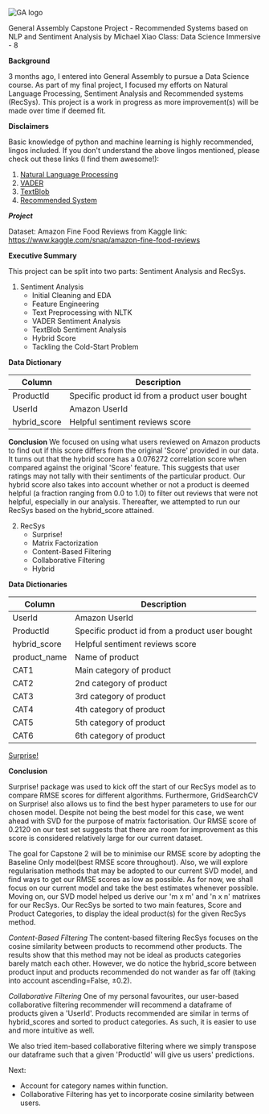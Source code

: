 ![GA logo](https://camo.githubusercontent.com/6ce15b81c1f06d716d753a61f5db22375fa684da/68747470733a2f2f67612d646173682e73332e616d617a6f6e6177732e636f6d2f70726f64756374696f6e2f6173736574732f6c6f676f2d39663838616536633963333837313639306533333238306663663535376633332e706e67)

General Assembly Capstone Project - Recommended Systems based on NLP and Sentiment Analysis
by Michael Xiao
Class: Data Science Immersive - 8

__Background__

3 months ago, I entered into General Assembly to pursue a Data Science course. As part of my final project, I focused my efforts on Natural Language Processing, Sentiment Analysis and Recommended systems (RecSys). This project is a work in progress as more improvement(s) will be made over time if deemed fit.

__Disclaimers__

Basic knowledge of python and machine learning is highly recommended, lingos included. If you don't understand the above lingos mentioned, please check out these links (I find them awesome!):
1. [Natural Language Processing](https://www.analyticsvidhya.com/blog/2017/01/ultimate-guide-to-understand-implement-natural-language-processing-codes-in-python/ "NLP")
2. [VADER](https://medium.com/analytics-vidhya/simplifying-social-media-sentiment-analysis-using-vader-in-python-f9e6ec6fc52f "VADER")
3. [TextBlob](https://www.analyticsvidhya.com/blog/2018/02/natural-language-processing-for-beginners-using-textblob/ "TextBlob")
4. [Recommended System](https://www.analyticsvidhya.com/blog/2016/06/quick-guide-build-recommendation-engine-python/ "RecSys")

___Project___

Dataset: Amazon Fine Food Reviews from Kaggle
link: https://www.kaggle.com/snap/amazon-fine-food-reviews

__Executive Summary__

This project can be split into two parts: Sentiment Analysis and RecSys.
1. Sentiment Analysis
   - Initial Cleaning and EDA
   - Feature Engineering
   - Text Preprocessing with NLTK
   - VADER Sentiment Analysis
   - TextBlob Sentiment Analysis
   - Hybrid Score
   - Tackling the Cold-Start Problem

**Data Dictionary**

|Column|Description|
|------|------|
|ProductId|Specific product id from a product user bought|
|UserId|Amazon UserId|
|hybrid_score|Helpful sentiment reviews score|

__Conclusion__
We focused on using what users reviewed on Amazon products to find out if this score differs from the original 'Score' provided in our data. It turns out that the hybrid score has a 0.076272 correlation score when compared against the original 'Score' feature. This suggests that user ratings may not tally with their sentiments of the particular product. Our hybrid score also takes into account whether or not a product is deemed helpful (a fraction ranging from 0.0 to 1.0) to filter out reviews that were not helpful, especially in our analysis. Thereafter, we attempted to run our RecSys based on the hybrid_score attained.

2. RecSys
   - Surprise!
   - Matrix Factorization
   - Content-Based Filtering
   - Collaborative Filtering
   - Hybrid 

**Data Dictionaries**

|Column|Description|
|---|---|
|UserId|Amazon UserId|
|ProductId|Specific product id from a product user bought|
|hybrid_score|Helpful sentiment reviews score|
|product_name|Name of product|
|CAT1|Main category of product|
|CAT2|2nd category of product|
|CAT3|3rd category of product|
|CAT4|4th category of product|
|CAT5|5th category of product|
|CAT6|6th category of product|

[Surprise!](../blob/master/pictures/Surprise!.jpg)


__Conclusion__

Surprise! package  was used to kick off the start of our RecSys model as to compare RMSE scores for different algorithms. Furthermore, GridSearchCV on Surprise! also allows us to find the best hyper parameters to use for our chosen model. Despite not being the best model for this case, we went ahead with SVD for the purpose of matrix factorisation. Our RMSE score of 0.2120 on our test set suggests that there are room for improvement as this score is considered relatively large for our current dataset. 

The goal for Capstone 2 will be to minimise our RMSE score by adopting the Baseline Only model(best RMSE score throughout). Also, we will explore regularisation methods that may be adopted to our current SVD model, and find ways to get our RMSE scores as low as possible. As for now, we shall focus on our current model and take the best estimates whenever possible. Moving on, our SVD model helped us derive our 'm x m' and 'n x n' matrixes for our RecSys. Our RecSys be sorted to two main features, Score and Product Categories, to display the ideal product(s) for the given RecSys method.

_Content-Based Filtering_
The content-based filtering RecSys focuses on the cosine similarity between products to recommend other products. The results show that this method may not be ideal as products categories barely match each other. However, we do notice the hybrid_score between product input and products recommended do not wander as far off (taking into account ascending=False, ±0.2).

_Collaborative Filtering_
One of my personal favourites, our user-based collaborative filtering recommender will recommend a dataframe of products given a 'UserId'. Products recommended are similar in terms of hybrid_scores and sorted to product categories. As such, it is easier to use and more intuitive as well.

We also tried item-based collaborative filtering where we simply transpose our dataframe such that a given 'ProductId' will give us users' predictions.

Next: 
- Account for category names within function.
- Collaborative Filtering has yet to incorporate cosine similarity between users.
